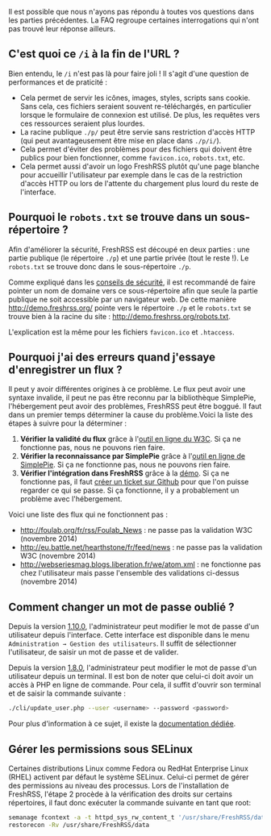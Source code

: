 Il est possible que nous n'ayons pas répondu à toutes vos questions dans les
parties précédentes. La FAQ regroupe certaines interrogations qui n'ont pas
trouvé leur réponse ailleurs.

## C'est quoi ce `/i` à la fin de l'URL ?

Bien entendu, le ```/i``` n'est pas là pour faire joli ! Il s'agit d'une
question de performances et de praticité :

* Cela permet de servir les icônes, images, styles, scripts sans
  cookie. Sans cela, ces fichiers seraient souvent re-téléchargés, en
  particulier lorsque le formulaire de connexion est utilisé. De plus, les
  requêtes vers ces ressources seraient plus lourdes.
* La racine publique ```./p/``` peut être servie sans restriction d'accès
  HTTP (qui peut avantageusement être mise en place dans ```./p/i/```).
* Cela permet d'éviter des problèmes pour des fichiers qui doivent être
  publics pour bien fonctionner, comme ```favicon.ico```, ```robots.txt```,
  etc.
* Cela permet aussi d'avoir un logo FreshRSS plutôt qu'une page blanche pour
  accueillir l'utilisateur par exemple dans le cas de la restriction d'accès
  HTTP ou lors de l'attente du chargement plus lourd du reste de
  l'interface.

## Pourquoi le ```robots.txt``` se trouve dans un sous-répertoire ?

Afin d'améliorer la sécurité, FreshRSS est découpé en deux parties : une
partie publique (le répertoire ```./p```) et une partie privée (tout le
reste !). Le ```robots.txt``` se trouve donc dans le sous-répertoire
```./p```.

Comme expliqué dans les [conseils de
sécurité](01_Installation.md#conseils-de-securite), il est recommandé de
faire pointer un nom de domaine vers ce sous-répertoire afin que seule la
partie publique ne soit accessible par un navigateur web. De cette manière
http://demo.freshrss.org/ pointe vers le répertoire ```./p``` et le
```robots.txt``` se trouve bien à la racine du site :
http://demo.freshrss.org/robots.txt.

L'explication est la même pour les fichiers ```favicon.ico``` et
```.htaccess```.

## Pourquoi j'ai des erreurs quand j'essaye d'enregistrer un flux ?

Il peut y avoir différentes origines à ce problème. Le flux peut avoir une
syntaxe invalide, il peut ne pas être reconnu par la bibliothèque SimplePie,
l'hébergement peut avoir des problèmes, FreshRSS peut être boggué. Il faut
dans un premier temps déterminer la cause du problème.Voici la liste des
étapes à suivre pour la déterminer :

1. __Vérifier la validité du flux__ grâce à l'[outil en ligne du
   W3C](http://validator.w3.org/feed/ "Validateur en ligne de flux RSS et
   Atom"). Si ça ne fonctionne pas, nous ne pouvons rien faire.
1. __Vérifier la reconnaissance par SimplePie__ grâce à l'[outil en ligne de
   SimplePie](http://simplepie.org/demo/ "Démo officielle de SimplePie"). Si
   ça ne fonctionne pas, nous ne pouvons rien faire.
1. __Vérifier l'intégration dans FreshRSS__ grâce à la
   [démo](http://demo.freshrss.org "Démo officielle de FreshRSS"). Si ça ne
   fonctionne pas, il faut [créer un ticket sur
   Github](https://github.com/FreshRSS/FreshRSS/issues/new "Créer un ticket
   pour FreshRSS") pour que l'on puisse regarder ce qui se passe. Si ça
   fonctionne, il y a probablement un problème avec l'hébergement.

Voici une liste des flux qui ne fonctionnent pas :

* http://foulab.org/fr/rss/Foulab_News : ne passe pas la validation W3C
  (novembre 2014)
* http://eu.battle.net/hearthstone/fr/feed/news : ne passe pas la validation
  W3C (novembre 2014)
* http://webseriesmag.blogs.liberation.fr/we/atom.xml : ne fonctionne pas
  chez l'utilisateur mais passe l'ensemble des validations ci-dessus
  (novembre 2014)

## Comment changer un mot de passe oublié ?

Depuis la version
[1.10.0](https://github.com/FreshRSS/FreshRSS/releases/tag/1.10.0),
l'administrateur peut modifier le mot de passe d'un utilisateur depuis
l'interface. Cette interface est disponible dans le menu ```Administration →
Gestion des utilisateurs```. Il suffit de sélectionner l'utilisateur, de
saisir un mot de passe et de valider.

Depuis la version
[1.8.0](https://github.com/FreshRSS/FreshRSS/releases/tag/1.8.0),
l'administrateur peut modifier le mot de passe d'un utilisateur depuis un
terminal. Il est bon de noter que celui-ci doit avoir un accès à PHP en
ligne de commande. Pour cela, il suffit d'ouvrir son terminal et de saisir
la commande suivante :
```sh
./cli/update_user.php --user <username> --password <password>
```
Pour plus d'information à ce sujet, il existe la [documentation
dédiée](../../cli/README.md).

## Gérer les permissions sous SELinux

Certaines distributions Linux comme Fedora ou RedHat Enterprise Linux (RHEL)
activent par défaut le système SELinux. Celui-ci permet de gérer des
permissions au niveau des processus. Lors de l'installation de FreshRSS,
l'étape 2 procède à la vérification des droits sur certains répertoires, il
faut donc exécuter la commande suivante en tant que root:
```sh
semanage fcontext -a -t httpd_sys_rw_content_t '/usr/share/FreshRSS/data(/.*)?'
restorecon -Rv /usr/share/FreshRSS/data
```
